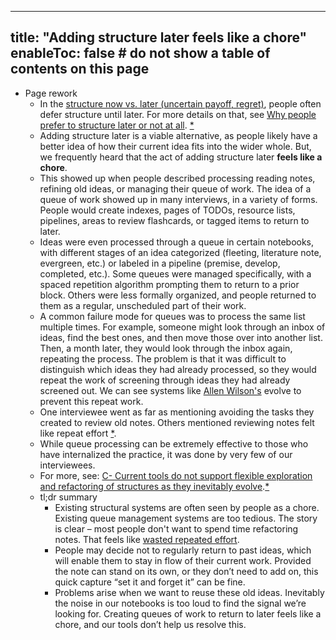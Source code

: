 
---
title: "Adding structure later feels like a chore"
enableToc: false # do not show a table of contents on this page
---
- Page rework
    - In the [structure now vs. later (uncertain payoff, regret)](structure%20now%20vs.%20later%20(uncertain%20payoff,%20regret)), people often defer structure until later. For more details on that, see [Why people prefer to structure later or not at all](Why%20people%20prefer%20to%20structure%20later%20or%20not%20at%20all). [*](((ozwR1UaGD)))
    - Adding structure later is a viable alternative, as people likely have a better idea of how their current idea fits into the wider whole. But, we frequently heard that the act of adding structure later **feels like a chore**. 
    - This showed up when people described processing reading notes, refining old ideas, or managing their queue of work. The idea of a queue of work showed up in many interviews, in a variety of forms.  People would create indexes, pages of TODOs, resource lists, pipelines, areas to review flashcards, or tagged items to return to later. 
    - Ideas were even processed through a queue in certain notebooks, with different stages of an idea categorized (fleeting, literature note, evergreen, etc.) or labeled in a pipeline (premise, develop, completed, etc.).  Some queues were managed specifically, with a spaced repetition algorithm prompting them to return to a prior block.  Others were less formally organized, and people returned to them as a regular, unscheduled part of their work.
    - A common failure mode for queues was to process the same list multiple times.  For example, someone might look through an inbox of ideas, find the best ones, and then move those over into another list. Then, a month later, they would look through the inbox again, repeating the process.  The problem is that it was difficult to distinguish which ideas they had already processed, so they would repeat the work of screening through ideas they had already screened out. We can see systems like [Allen Wilson's](https://zettelkasten.de/posts/playing-zettelkasten-rpg-through-arbitrary-constraints/) evolve to prevent this repeat work.
    - One interviewee went as far as mentioning avoiding the tasks they created to review old notes. Others mentioned reviewing notes felt like repeat effort [*](). 
    - While queue processing can be extremely effective to those who have internalized the practice, it was done by very few of our interviewees.
    - For more, see: [C- Current tools do not support flexible exploration and refactoring of structures as they inevitably evolve](C-%20Current%20tools%20do%20not%20support%20flexible%20exploration%20and%20refactoring%20of%20structures%20as%20they%20inevitably%20evolve.md).[*](((Lrk1wY9wE)))
    - tl;dr summary
        - Existing structural systems are often seen by people as a chore. Existing queue management systems are too tedious. The story is clear – most people don't want to spend time refactoring notes. That feels like [wasted repeated effort](wasted%20repeated%20effort).
        - People may decide not to regularly return to past ideas, which will enable them to stay in flow of their current work. Provided the note can stand on its own, or they don’t need to add on, this quick capture “set it and forget it” can be fine. 
        - Problems arise when we want to reuse these old ideas. Inevitably the noise in our notebooks is too loud to find the signal we’re looking for. Creating queues of work to return to later feels like a chore, and our tools don’t help us resolve this.

